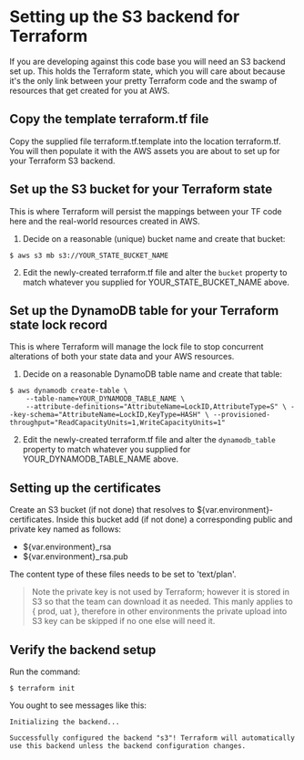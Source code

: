 # Setting up the S3 backend for Terraform

If you are developing against this code base you will need an S3 backend set up.
This holds the Terraform state, which you will care about because it's the only
link between your pretty Terraform code and the swamp of resources that get created
for you at AWS.

## Copy the template terraform.tf file

Copy the supplied file terraform.tf.template into the location terraform.tf. You
will then populate it with the AWS assets you are about to set up for your
Terraform S3 backend.

## Set up the S3 bucket for your Terraform state

This is where Terraform will persist the mappings between your TF code here and
the real-world resources created in AWS.

  1. Decide on a reasonable (unique) bucket name and create that bucket:

    $ aws s3 mb s3://YOUR_STATE_BUCKET_NAME

  2. Edit the newly-created terraform.tf file and alter the `bucket` property to
     match whatever you supplied for YOUR_STATE_BUCKET_NAME above.

## Set up the DynamoDB table for your Terraform state lock record

This is where Terraform will manage the lock file to stop concurrent alterations
of both your state data and your AWS resources.

  1. Decide on a reasonable DynamoDB table name and create that table:

    $ aws dynamodb create-table \
        --table-name=YOUR_DYNAMODB_TABLE_NAME \
        --attribute-definitions="AttributeName=LockID,AttributeType=S" \ --key-schema="AttributeName=LockID,KeyType=HASH" \ --provisioned-throughput="ReadCapacityUnits=1,WriteCapacityUnits=1"

  2. Edit the newly-created terraform.tf file and alter the `dynamodb_table` property to
     match whatever you supplied for YOUR_DYNAMODB_TABLE_NAME above.

## Setting up the certificates

Create an S3 bucket (if not done) that resolves to ${var.environment}-certificates. Inside this bucket add (if not done) a corresponding public and private key
named as follows:

- ${var.environment}_rsa
- ${var.environment}_rsa.pub

The content type of these files needs to be set to 'text/plan'.

> Note the private key is not used by Terraform; however it is stored in S3 so that the team can download it as needed. 
This manly applies to { prod, uat }, therefore in other environments the private upload into S3 key can be skipped if no one else will need it.

## Verify the backend setup

Run the command:

    $ terraform init

You ought to see messages like this:

```
Initializing the backend...

Successfully configured the backend "s3"! Terraform will automatically
use this backend unless the backend configuration changes.
```
